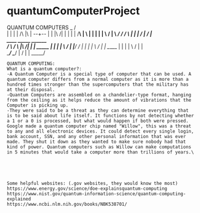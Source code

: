 # quantumComputerProject
QUANTUM COMPUTERS
  _
 / \
|   |    |  |      /\    |\  |  --+--   |  |  |\    /|
|   |    |  |    /____\  | \ |    |     |  |  | \  / |
 \ _/     \/    /      \ |  \|    |      \/   |  \/  |
  \
    ____     _____                    ______    
   /    \   /     \    |\        /|  |      |   _____
  |        |      |    | \      / |  |______/  /
  |        |      |    |  \    /  |  |         \_____
  |        |      |    |   \  /   |  |               \
   \____/   \____/     |    \/    |  |          _____/
    





    QUANTUM COMPUTING:
    What is a quantum computer?:
    -A Quantum Computer is a special type of computer that can be used. A quantum computer differs from a normal computer as it is more than a hundred times stronger than the supercomputers that the military has at their disposal.
    -Quantum Computers are assembled on a chandelier-type format, hanging from the ceiling as it helps reduce the amount of vibrations that the Computer is picking up.
    -They were said to be a threat as they can determine everything that is to be said about life itself. It functions by not detecting whether a 1 or a 0 is processed, but what would happen if both were pressed. Google made a quantum computer chip named "Willow", this was a threat to any and all electronic devices. It could detect every single login, bank account, SSN, and any other personal information that was ever made. They shut it down as they wanted to make sure nobody had that kind of power. Quantum computers such as Willow can make computations in 5 minutes that would take a computer more than trillions of years.\
    




    Some helpful websites: (.gov websites, they would know the most)
    https://www.energy.gov/science/doe-explainsquantum-computing
    https://www.nist.gov/quantum-information-science/quantum-computing-explained
    https://www.ncbi.nlm.nih.gov/books/NBK538701/